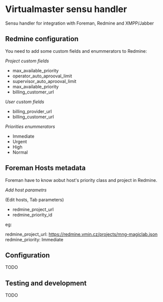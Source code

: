 Virtualmaster sensu handler
==================================

Sensu handler for integration with Foreman, Redmine and XMPP/Jabber


## Redmine configuration

You need to add some custom fields and enummerators to Redmine:

*Project custom fields*

- max_available_priority
- operator_auto_aprooval_limit
- supervisor_auto_aprooval_limit
- max_available_priority
- billing_customer_url

*User custom fields*

- billing_provider_url
- billing_customer_url

*Priorities enummerators*

- Immediate
- Urgent
- High
- Normal

## Foreman Hosts metadata

Foreman have to know aobut host's priority class and project in Redmine.


*Add host parametrs* 

(Edit hosts, Tab parameters)

- redmine_project_url
- redmine_priority_id

eg:


   redmine_project_url: https://redmine.vmin.cz/projects/mng-magiclab.json
   redmine_priority: Immediate


## Configuration

TODO

## Testing and development

TODO









